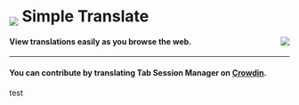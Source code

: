 # <sub><img src="/simple-translate/icons/48.png"></sub> Simple Translate

#### View translations easily as you browse the web. [<img align="right" src="https://addons.cdn.mozilla.net/static/img/addons-buttons/AMO-button_2.png">](https://addons.mozilla.org/firefox/addon/simple-translate/)

***
#### You can contribute by translating Tab Session Manager on [Crowdin](https://crowdin.com/project/simple-translate).

test
